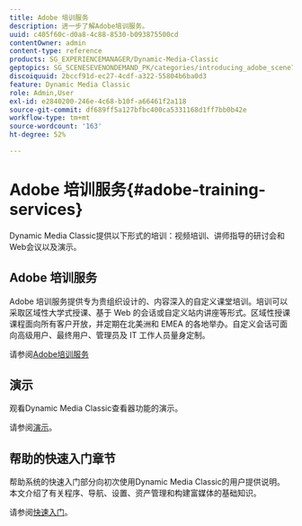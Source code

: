 ```yaml
---
title: Adobe 培训服务
description: 进一步了解Adobe培训服务。
uuid: c405f60c-d0a8-4c88-8530-b093875500cd
contentOwner: admin
content-type: reference
products: SG_EXPERIENCEMANAGER/Dynamic-Media-Classic
geptopics: SG_SCENESEVENONDEMAND_PK/categories/introducing_adobe_scene7
discoiquuid: 2bccf91d-ec27-4cdf-a322-55804b6ba0d3
feature: Dynamic Media Classic
role: Admin,User
exl-id: e2840200-246e-4c68-b10f-a66461f2a118
source-git-commit: df689ff5a127bfbc400ca5331168d1ff7bb0b42e
workflow-type: tm+mt
source-wordcount: '163'
ht-degree: 52%

---
```


# Adobe 培训服务{#adobe-training-services}

Dynamic Media Classic提供以下形式的培训：视频培训、讲师指导的研讨会和Web会议以及演示。

## Adobe 培训服务

Adobe 培训服务提供专为贵组织设计的、内容深入的自定义课堂培训。培训可以采取区域性大学式授课、基于 Web 的会话或自定义站内讲座等形式。区域性授课课程面向所有客户开放，并定期在北美洲和 EMEA 的各地举办。自定义会话可面向高级用户、最终用户、管理员及 IT 工作人员量身定制。

请参阅[Adobe培训服务](https://learning.adobe.com/)

## 演示

观看Dynamic Media Classic查看器功能的演示。

请参阅[演示](https://landing.adobe.com/zh-Hans/na/dynamic-media/ctir-2755/live-demos.html)。

## 帮助的快速入门章节

帮助系统的快速入门部分向初次使用Dynamic Media Classic的用户提供说明。 本文介绍了有关程序、导航、设置、资产管理和构建富媒体的基础知识。

请参阅[快速入门](dmc-platform-overview.md)。
